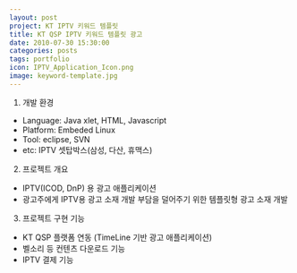 ```yaml
---
layout: post
project: KT IPTV 키워드 템플릿
title: KT QSP IPTV 키워드 템플릿 광고 
date: 2010-07-30 15:30:00 
categories: posts 
tags: portfolio
icon: IPTV_Application_Icon.png
image: keyword-template.jpg
---
```


1) 개발 환경  
- Language: Java xlet, HTML, Javascript  
- Platform: Embeded Linux  
- Tool: eclipse, SVN  
- etc: IPTV 셋탑박스(삼성, 다산, 휴맥스)  

2) 프로젝트 개요  
- IPTV(ICOD, DnP) 용 광고 애플리케이션  
- 광고주에게 IPTV용 광고 소재 개발 부담을 덜어주기 위한 템플릿형 광고 소재 개발  

3) 프로젝트 구현 기능  
- KT QSP 플랫폼 연동 (TimeLine 기반 광고 애플리케이션)  
- 벨소리 등 컨텐츠 다운로드 기능  
- IPTV 결제 기능  

